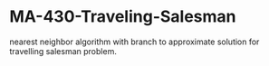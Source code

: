 # MA-430-Traveling-Salesman

nearest neighbor algorithm with branch to approximate solution for travelling salesman problem.